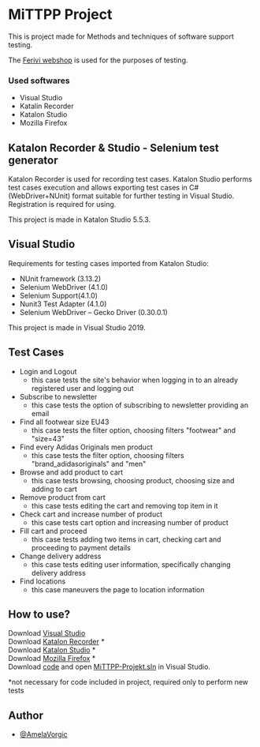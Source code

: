 # MiTTPP Project

This is project made for Methods and techniques of software support testing.

The [Ferivi webshop](https://ferivisport.hr/) is used for the purposes of testing.  

### Used softwares

- Visual Studio 
- Katalin Recorder
- Katalon Studio
- Mozilla Firefox

## Katalon Recorder & Studio - Selenium test generator
Katalon Recorder is used for recording test cases. Katalon Studio performs test cases execution and allows exporting test cases in C#(WebDriver+NUnit) format suitable for further testing in Visual Studio. Registration is required for using.

This project is made in Katalon Studio 5.5.3.

## Visual Studio
Requirements for testing cases imported from Katalon Studio:
- NUnit framework (3.13.2)
- Selenium WebDriver (4.1.0)
- Selenium Support(4.1.0)
- Nunit3 Test Adapter (4.1.0)
- Selenium WebDriver – Gecko Driver (0.30.0.1)

This project is made in Visual Studio 2019.

## Test Cases

- Login and Logout
  - this case tests the site's behavior when logging in to an already registered user and logging out
- Subscribe to newsletter
  - this case tests the option of subscribing to newsletter providing an email
- Find all footwear size EU43
  - this case tests the filter option, choosing filters "footwear" and "size=43"
- Find every Adidas Originals men product
  - this case tests the filter option, choosing filters "brand_adidasoriginals" and "men"
- Browse and add product to cart
  - this case tests browsing, choosing product, choosing size and adding to cart
- Remove product from cart
  - this case tests editing the cart and removing top item in it
- Check cart and increase number of product
  - this case tests cart option and increasing number of product
- Fill cart and proceed
  - this case tests adding two items in cart, checking cart and proceeding to payment details
- Change delivery address
  - this case tests editing user information, specifically changing delivery address
- Find locations
  - this case maneuvers the page to location information

## How to use?
Download [Visual Studio](https://visualstudio.microsoft.com/downloads/)\
Download [Katalon Recorder](https://www.katalon.com/katalon-recorder-ide/) * \
Download [Katalon Studio](https://www.katalon.com/katalon-studio/) * \
Download [Mozilla Firefox](https://www.mozilla.org/hr/firefox/new/) * \
Download [code](https://github.com/AmelaVorgic/MiTTPP-Projekt) and open [MiTTPP-Projekt.sln](https://github.com/AmelaVorgic/MiTTPP-Projekt/blob/main/MiTTPP-Projekt.sln) in Visual Studio. 


*not necessary for code included in project, required only to perform new tests



## Author
- [@AmelaVorgic](https://github.com/AmelaVorgic)
